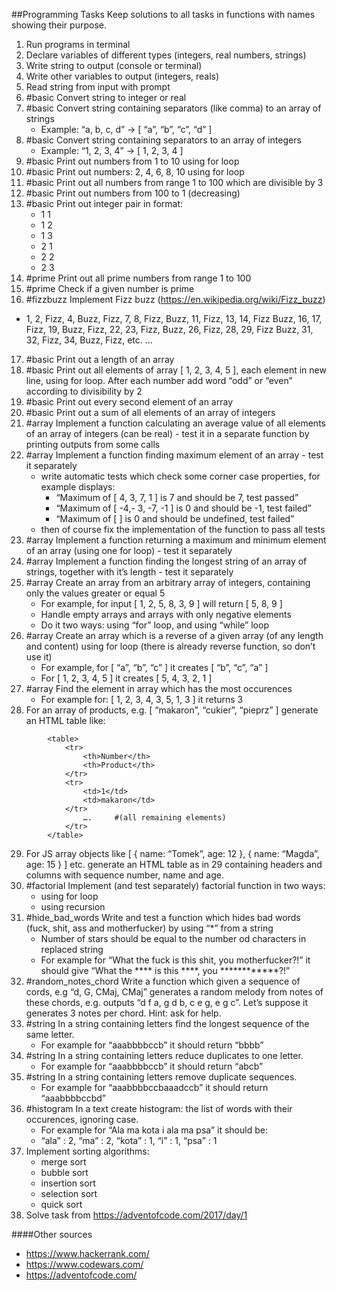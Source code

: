 ##Programming Tasks
Keep solutions to all tasks in functions with names showing their purpose.

1. Run programs in terminal
2. Declare variables of different types (integers, real numbers, strings)
3. Write string to output (console or terminal)
4. Write other variables to output (integers, reals)
5. Read string from input with prompt
6. #basic Convert string to integer or real
7. #basic Convert string containing separators (like comma) to an array of strings
    - Example: “a, b, c, d” → [ “a”, “b”, “c”, “d” ]
8. #basic Convert string containing separators to an array of integers
    - Example: “1, 2, 3, 4” → [ 1, 2, 3, 4 ]
9. #basic Print out numbers from 1 to 10 using for loop
10. #basic Print out numbers: 2, 4, 6, 8, 10 using for loop
11. #basic Print out all numbers from range 1 to 100 which are divisible by 3
12. #basic Print out numbers from 100 to 1 (decreasing)
13. #basic Print out integer pair in format:
    - 1 1
    - 1 2
    - 1 3
    - 2 1
    - 2 2
    - 2 3
14. #prime Print out all prime numbers from range 1 to 100
15. #prime Check if a given number is prime
16. #fizzbuzz Implement Fizz buzz (https://en.wikipedia.org/wiki/Fizz_buzz)
  - 1, 2, Fizz, 4, Buzz, Fizz, 7, 8, Fizz, Buzz, 11, Fizz, 13, 14, Fizz Buzz, 16, 17, Fizz, 19, Buzz, Fizz, 22, 23, Fizz, Buzz, 26, Fizz, 28, 29, Fizz Buzz, 31, 32, Fizz, 34, Buzz, Fizz, etc. …
17. #basic Print out a length of an array
18. #basic Print out all elements of array [ 1, 2, 3, 4, 5 ], each element in new line, using for loop. After each number add word “odd” or “even” according to divisibility by 2
19. #basic Print out every second element of an array
20. #basic Print out a sum of all elements of an array of integers
21. #array Implement a function calculating an average value of all elements of an array of integers (can be real) - test it in a separate function by printing outputs from some calls
22. #array Implement a function finding maximum element of an array - test it separately
    - write automatic tests which check some corner case properties, for example displays:
      - “Maximum of [ 4, 3, 7, 1 ] is 7 and should be 7, test passed”
      - “Maximum of [ -4,- 3, -7, -1 ] is 0 and should be -1, test failed”
      - “Maximum of [ ] is 0 and should be undefined, test failed”
    - then of course fix the implementation of the function to pass all tests
23. #array Implement a function returning a maximum and minimum element of an array (using one for loop) - test it separately
24. #array Implement a function finding the longest string of an array of strings, together with it’s length - test it separately
25. #array Create an array from an arbitrary array of integers, containing only the values greater or equal 5
    - For example, for input [ 1, 2, 5, 8, 3, 9 ] will return [ 5, 8, 9 ]
    - Handle empty arrays and arrays with only negative elements
    - Do it two ways: using “for” loop, and using “while” loop
26. #array Create an array which is a reverse of a given array (of any length and content) using for loop (there is already reverse function, so don’t use it)
    - For example, for [ “a”, “b”, “c” ] it creates [ “b”, “c”, “a” ]
    - For [ 1, 2, 3, 4, 5 ] it creates [ 5, 4, 3, 2, 1 ]
27. #array Find the element in array which has the most occurences
    - For example for: [ 1, 2, 3, 4, 3, 5, 1, 3 ] it returns 3
28. For an array of products, e.g. [ “makaron”, “cukier”, “pieprz” ] generate an HTML table like:
```
        <table>
            <tr>
                <th>Number</th>
                <th>Product</th>
            </tr>
            <tr>
                <td>1</td>
                <td>makaron</td>
            </tr>
                ….     #(all remaining elements)
            </tr>
        </table>
```

29. For JS array objects like [ { name: “Tomek”, age: 12 }, { name: “Magda”, age: 15 } ] etc. generate an HTML table as in 29 containing headers and columns with sequence number, name and age.
30. #factorial Implement (and test separately) factorial function in two ways:
    - using for loop
    - using recursion
31. #hide_bad_words Write and test a function which hides bad words (fuck, shit, ass and motherfucker) by using “*” from a string
    - Number of stars should be equal to the number od characters in replaced string
    - For example for “What the fuck is this shit, you motherfucker?!” it should give “What the **** is this ****, you ************?!”
32. #random_notes_chord Write a function which given a sequence of cords, e.g “d, G, CMaj, CMaj” generates a random melody from notes of these chords, e.g. outputs “d f a, g d b, c e g, e g c”. Let’s suppose it generates 3 notes per chord. Hint: ask for help.
33. #string In a string containing letters find the longest sequence of the same letter.
    - For example for “aaabbbbccb” it should return “bbbb”
34. #string In a string containing letters reduce duplicates to one letter.
    - For example for “aaabbbbccb” it should return “abcb”
35. #string In a string containing letters remove duplicate sequences.
    - For example for “aaabbbbccbaaadccb” it should return “aaabbbbccbd”
36. #histogram In a text create histogram: the list of words with their occurences, ignoring case.
    - For example for “Ala ma kota i ala ma psa” it should be:
    - “ala” : 2, “ma” : 2, “kota” : 1, “i” : 1, “psa” : 1
37. Implement sorting algorithms:
    - merge sort
    - bubble sort
    - insertion sort
    - selection sort
    - quick sort
38. Solve task from https://adventofcode.com/2017/day/1


####Other sources
  - https://www.hackerrank.com/
  - https://www.codewars.com/
  - https://adventofcode.com/
